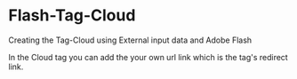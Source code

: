Flash-Tag-Cloud
===============

Creating the Tag-Cloud using External input data and Adobe Flash

In the Cloud tag you can add the your own url link which is the tag's redirect link.
